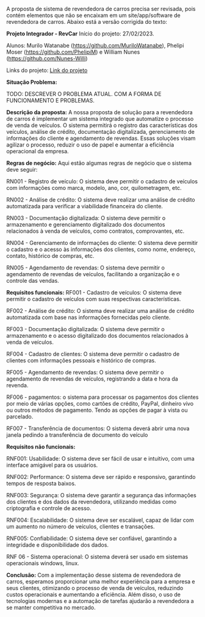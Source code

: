 A proposta de sistema de revendedora de carros precisa ser revisada, pois contém elementos que não se encaixam em um site/app/software de revendedora de carros. Abaixo está a versão corrigida do texto:

**Projeto Integrador - RevCar**
Início do projeto: 27/02/2023.

Alunos: Murilo Watanabe (https://github.com/MuriloWatanabe), Phelipi Moser (https://github.com/PhelipiM) e William Nunes (https://github.com/Nunes-Willi)

Links do projeto: 
[Link do projeto]()

**Situação Problema:**

TODO: DESCREVER O PROBLEMA ATUAL. COM A FORMA DE FUNCIONAMENTO E PROBLEMAS.

**Descrição da proposta:**
A nossa proposta de solução para a revendedora de carros é implementar um sistema integrado que automatize o processo de venda de veículos. O sistema permitirá o registro das características dos veículos, análise de crédito, documentação digitalizada, gerenciamento de informações do cliente e agendamento de revendas. Essas soluções visam agilizar o processo, reduzir o uso de papel e aumentar a eficiência operacional da empresa.

**Regras de negócio:**
Aqui estão algumas regras de negócio que o sistema deve seguir:

RN001 - Registro de veículo: O sistema deve permitir o cadastro de veículos com informações como marca, modelo, ano, cor, quilometragem, etc.

RN002 - Análise de crédito: O sistema deve realizar uma análise de crédito automatizada para verificar a viabilidade financeira do cliente.

RN003 - Documentação digitalizada: O sistema deve permitir o armazenamento e gerenciamento digitalizado dos documentos relacionados à venda de veículos, como contratos, comprovantes, etc.

RN004 - Gerenciamento de informações do cliente: O sistema deve permitir o cadastro e o acesso às informações dos clientes, como nome, endereço, contato, histórico de compras, etc.

RN005 - Agendamento de revendas: O sistema deve permitir o agendamento de revendas de veículos, facilitando a organização e o controle das vendas.

<!-- RN000 -  -->

**Requisitos funcionais:**
RF001 - Cadastro de veículos: O sistema deve permitir o cadastro de veículos com suas respectivas características.

RF002 - Análise de crédito: O sistema deve realizar uma análise de crédito automatizada com base nas informações fornecidas pelo cliente.

RF003 - Documentação digitalizada: O sistema deve permitir o armazenamento e o acesso digitalizado dos documentos relacionados à venda de veículos.

RF004 - Cadastro de clientes: O sistema deve permitir o cadastro de clientes com informações pessoais e histórico de compras.

RF005 - Agendamento de revendas: O sistema deve permitir o agendamento de revendas de veículos, registrando a data e hora da revenda.

RF006 - pagamentos: o sistema para processar os pagamentos dos clientes por meio de várias opções, como cartões de crédito, PayPal, dinheiro vivo ou outros métodos de pagamento. Tendo as opções de pagar à vista ou parcelado.

RF007 - Transferência de documentos: O sistema deverá abrir uma nova janela pedindo a transferência de documento do veículo

<!-- Essas são apenas algumas das funcionalidades que o sistema proposto pode ter. Mais detalhes e telas específicas serão.apresentados na etapa de especificação de requisitos. É importante ressaltar que o sistema deve ser intuitivo e fácil de usar, proporcionando uma experiência agradável tanto para os clientes quanto para os funcionários da revendedora. -->

**Requisitos não funcionais:**

RNF001: Usabilidade: O sistema deve ser fácil de usar e intuitivo, com uma interface amigável para os usuários.

RNF002: Performance: O sistema deve ser rápido e responsivo, garantindo tempos de resposta baixos.

RNF003: Segurança: O sistema deve garantir a segurança das informações dos clientes e dos dados da revendedora, utilizando medidas como criptografia e controle de acesso.

RNF004: Escalabilidade: O sistema deve ser escalável, capaz de lidar com um aumento no número de veículos, clientes e transações.

RNF005: Confiabilidade: O sistema deve ser confiável, garantindo a integridade e disponibilidade dos dados.

RNF 06 - Sistema operacional: O sistema deverá ser usado em sistemas operacionais windows, linux.

<!-- RNF 07 - Processador: É recomendado para o sistema no mínimo um processador Intel i3, similar ou superior a geração 7100, para que o servidor funcione em sua melhor performance. -->

**Conclusão:**
Com a implementação desse sistema de revendedora de carros, esperamos proporcionar uma melhor experiência para a empresa e seus clientes, otimizando o processo de venda de veículos, reduzindo custos operacionais e aumentando a eficiência. Além disso, o uso de tecnologias modernas e a automação de tarefas ajudarão a revendedora a se manter competitiva no mercado.